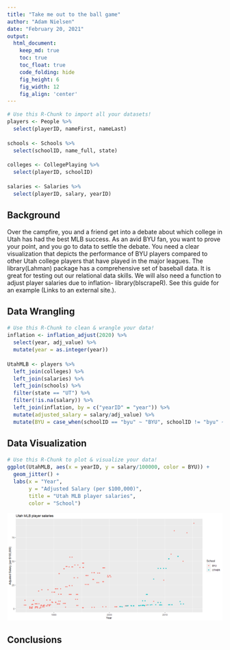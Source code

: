 ```yaml
---
title: "Take me out to the ball game"
author: "Adam Nielsen"
date: "February 20, 2021"
output:
  html_document:  
    keep_md: true
    toc: true
    toc_float: true
    code_folding: hide
    fig_height: 6
    fig_width: 12
    fig_align: 'center'
---
```







```r
# Use this R-Chunk to import all your datasets!
players <- People %>%
  select(playerID, nameFirst, nameLast)

schools <- Schools %>%
  select(schoolID, name_full, state)

colleges <- CollegePlaying %>%
  select(playerID, schoolID)

salaries <- Salaries %>%
  select(playerID, salary, yearID)
```

## Background

Over the campfire, you and a friend get into a debate about which college in Utah has had the best MLB success. As an avid BYU fan, you want to prove your point, and you go to data to settle the debate. You need a clear visualization that depicts the performance of BYU players compared to other Utah college players that have played in the major leagues. The library(Lahman) package has a comprehensive set of baseball data. It is great for testing out our relational data skills. We will also need a function to adjust player salaries due to inflation- library(blscrapeR). See this guide for an example (Links to an external site.).

## Data Wrangling


```r
# Use this R-Chunk to clean & wrangle your data!
inflation <- inflation_adjust(2020) %>%
  select(year, adj_value) %>%
  mutate(year = as.integer(year))

UtahMLB <- players %>%
  left_join(colleges) %>%
  left_join(salaries) %>%
  left_join(schools) %>%
  filter(state == "UT") %>%
  filter(!is.na(salary)) %>%
  left_join(inflation, by = c("yearID" = "year")) %>%
  mutate(adjusted_salary = salary/adj_value) %>%
  mutate(BYU = case_when(schoolID == "byu" ~ "BYU", schoolID != "byu" ~ "OTHER"))
```

## Data Visualization


```r
# Use this R-Chunk to plot & visualize your data!
ggplot(UtahMLB, aes(x = yearID, y = salary/100000, color = BYU)) +
  geom_jitter() +
  labs(x = "Year",
       y = "Adjusted Salary (per $100,000)",
       title = "Utah MLB player salaries",
       color = "School")
```

![](cs_07_files/figure-html/plot_data-1.png)<!-- -->

## Conclusions
